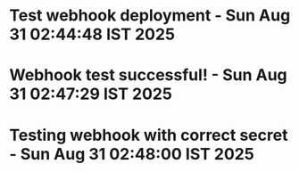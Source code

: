 # Test webhook deployment - Sun Aug 31 02:44:48 IST 2025
# Webhook test successful! - Sun Aug 31 02:47:29 IST 2025
# Testing webhook with correct secret - Sun Aug 31 02:48:00 IST 2025
